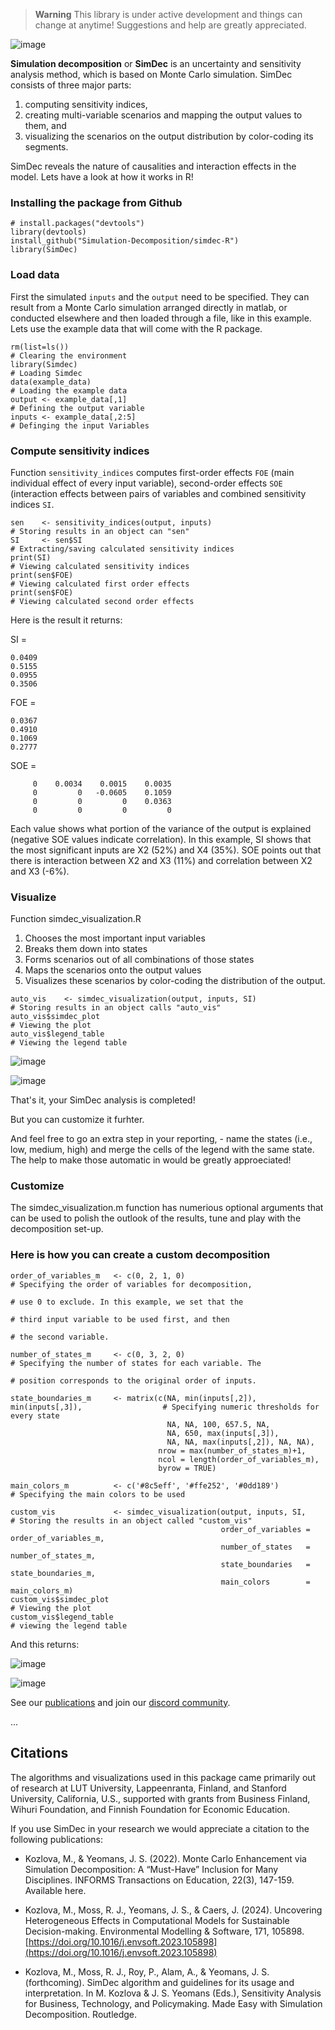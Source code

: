 > **Warning**
> This library is under active development and things can change at anytime! Suggestions and help are greatly appreciated.

![image](https://user-images.githubusercontent.com/37065157/233836694-5312496e-4ada-47cb-bc09-3bf8c00be135.png)

<!---
When public
![image](https://raw.githubusercontent.com/Simulation-Decomposition/simdec-python/main/docs/_static/simdec_presentation.png)
-->

**Simulation decomposition** or **SimDec** is an uncertainty and sensitivity
analysis method, which is based on Monte Carlo simulation. SimDec consists of
three major parts:

1. computing sensitivity indices,
2. creating multi-variable scenarios and mapping the output values to them, and
3. visualizing the scenarios on the output distribution by color-coding its segments.

SimDec reveals the nature of causalities and interaction effects in the model. Lets have a look at how it works in R!
### Installing the package from Github

```
# install.packages("devtools")
library(devtools)
install_github("Simulation-Decomposition/simdec-R")
library(SimDec)
```

### Load data 
First the simulated `inputs` and the `output` need to be specified. They can result from a Monte Carlo simulation arranged directly in matlab, or conducted elsewhere and then loaded through a file, like in this example. Lets use the example data that will come with the R package.  

```
rm(list=ls())                                                                             # Clearing the environment
library(Simdec)                                                                           # Loading Simdec
data(example_data)                                                                        # Loading the example data
output <- example_data[,1]                                                                # Defining the output variable
inputs <- example_data[,2:5]                                                              # Definging the input Variables
```

### Compute sensitivity indices
Function `sensitivity_indices` computes first-order effects `FOE` (main individual effect of every input variable), second-order effects `SOE` (interaction effects between pairs of variables and combined sensitivity indices `SI`. 

```
sen    <- sensitivity_indices(output, inputs)                                             # Storing results in an object can "sen"
SI     <- sen$SI                                                                          # Extracting/saving calculated sensitivity indices
print(SI)                                                                                 # Viewing calculated sensitivity indices
print(sen$FOE)                                                                            # Viewing calculated first order effects
print(sen$FOE)                                                                            # Viewing calculated second order effects
```

Here is the result it returns:

SI =

    0.0409
    0.5155
    0.0955
    0.3506

FOE =

    0.0367
    0.4910
    0.1069
    0.2777

SOE =

         0    0.0034    0.0015    0.0035
         0         0   -0.0605    0.1059
         0         0         0    0.0363
         0         0         0         0


Each value shows what portion of the variance of the output is explained (negative SOE values indicate correlation). In this example, SI shows that the most significant inputs are X2 (52%) and X4 (35%). SOE points out that there is interaction between X2 and X3 (11%) and correlation between X2 and X3 (-6%).

### Visualize

Function simdec_visualization.R

1. Chooses the most important input variables
2. Breaks them down into states
3. Forms scenarios out of all combinations of those states
4. Maps the scenarios onto the output values
5. Visualizes these scenarios by color-coding the distribution of the output.

```
auto_vis    <- simdec_visualization(output, inputs, SI)                                   # Storing results in an object calls "auto_vis"
auto_vis$simdec_plot                                                                      # Viewing the plot
auto_vis$legend_table                                                                     # Viewing the legend table
```

![image](https://github.com/Simulation-Decomposition/simdec-R/assets/131595527/49cd157d-f4d3-4402-8dba-c444d4a108cf)


![image](https://github.com/Simulation-Decomposition/simdec-R/assets/131595527/91ba105a-f57b-4ff0-93e1-094404bf8e1f)

That's it, your SimDec analysis is completed!

But you can customize it furhter.

And feel free to go an extra step in your reporting, - name the states (i.e., low, medium, high) and merge the cells of the legend with the same state. The help to make those automatic in would be greatly approeciated!

### Customize

The simdec_visualization.m function has numerious optional arguments that can be used to polish the outlook of the results, tune and play with the decomposition set-up.

### Here is how you can create a custom decomposition

```
order_of_variables_m   <- c(0, 2, 1, 0)                                                   # Specifying the order of variables for decomposition,
                                                                                          # use 0 to exclude. In this example, we set that the
                                                                                          # third input variable to be used first, and then
                                                                                          # the second variable.

number_of_states_m     <- c(0, 3, 2, 0)                                                   # Specifying the number of states for each variable. The
                                                                                          # position corresponds to the original order of inputs.

state_boundaries_m     <- matrix(c(NA, min(inputs[,2]), min(inputs[,3]),                  # Specifying numeric thresholds for every state
                                   NA, NA, 100, 657.5, NA,  
                                   NA, 650, max(inputs[,3]),
                                   NA, NA, max(inputs[,2]), NA, NA),
                                 nrow = max(number_of_states_m)+1,
                                 ncol = length(order_of_variables_m),
                                 byrow = TRUE)  

main_colors_m          <- c('#8c5eff', '#ffe252', '#0dd189')                              # Specifying the main colors to be used

custom_vis             <- simdec_visualization(output, inputs, SI,                        # Storing the results in an object called "custom_vis"
                                               order_of_variables = order_of_variables_m,
                                               number_of_states   = number_of_states_m,
                                               state_boundaries   = state_boundaries_m,
                                               main_colors        = main_colors_m)
custom_vis$simdec_plot                                                                    # Viewing the plot
custom_vis$legend_table                                                                   # viewing the legend table
```

And this returns: 

![image](https://github.com/Simulation-Decomposition/simdec-R/assets/131595527/f2a834b2-0949-4234-bad4-b9235142bf18)


![image](https://github.com/Simulation-Decomposition/simdec-R/assets/131595527/4db4425d-39b3-47b6-a1b6-546dfce07e09)

See our [publications](https://www.simdec.fi/publications) and join our
[discord community](https://discord.gg/54SFcNsZS4).

...

## Citations

The algorithms and visualizations used in this package came primarily out of
research at LUT University, Lappeenranta, Finland, and Stanford University,
California, U.S., supported with grants from Business Finland, Wihuri
Foundation, and Finnish Foundation for Economic Education.

If you use SimDec in your research we would appreciate a citation to the
following publications:

- Kozlova, M., & Yeomans, J. S. (2022). Monte Carlo Enhancement via Simulation Decomposition:
  A “Must-Have” Inclusion for Many Disciplines. INFORMS Transactions on Education, 22(3), 147-159. Available here.

- Kozlova, M., Moss, R. J., Yeomans, J. S., & Caers, J. (2024). Uncovering Heterogeneous Effects in Computational
  Models for Sustainable Decision-making. Environmental Modelling & Software, 171, 105898.
  [https://doi.org/10.1016/j.envsoft.2023.105898](https://doi.org/10.1016/j.envsoft.2023.105898)

- Kozlova, M., Moss, R. J., Roy, P., Alam, A., & Yeomans, J. S. (forthcoming). SimDec algorithm and guidelines
  for its usage and interpretation. In M. Kozlova & J. S. Yeomans (Eds.), Sensitivity Analysis for Business,
  Technology, and Policymaking. Made Easy with Simulation Decomposition. Routledge.
